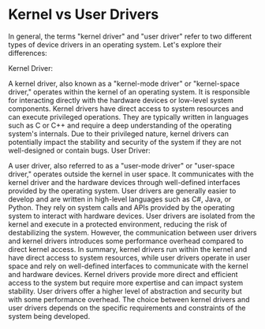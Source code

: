 # Kernel vs User Drivers

In general, the terms "kernel driver" and "user driver" refer to two different
types of device drivers in an operating system. Let's explore their differences:

Kernel Driver:

A kernel driver, also known as a "kernel-mode driver" or "kernel-space driver,"
operates within the kernel of an operating system.
It is responsible for interacting directly with the hardware devices or
low-level system components.
Kernel drivers have direct access to system resources and can execute privileged
operations.
They are typically written in languages such as C or C++ and require a deep
understanding of the operating system's internals.
Due to their privileged nature, kernel drivers can potentially impact the
stability and security of the system if they are not well-designed or contain
bugs.
User Driver:

A user driver, also referred to as a "user-mode driver" or "user-space driver,"
operates outside the kernel in user space.
It communicates with the kernel driver and the hardware devices through
well-defined interfaces provided by the operating system.
User drivers are generally easier to develop and are written in high-level
languages such as C#, Java, or Python.
They rely on system calls and APIs provided by the operating system to interact
with hardware devices.
User drivers are isolated from the kernel and execute in a protected
environment, reducing the risk of destabilizing the system.
However, the communication between user drivers and kernel drivers introduces
some performance overhead compared to direct kernel access.
In summary, kernel drivers run within the kernel and have direct access to
system resources, while user drivers operate in user space and rely on
well-defined interfaces to communicate with the kernel and hardware devices.
Kernel drivers provide more direct and efficient access to the system but
require more expertise and can impact system stability. User drivers offer a
higher level of abstraction and security but with some performance overhead. The
choice between kernel drivers and user drivers depends on the specific
requirements and constraints of the system being developed.
